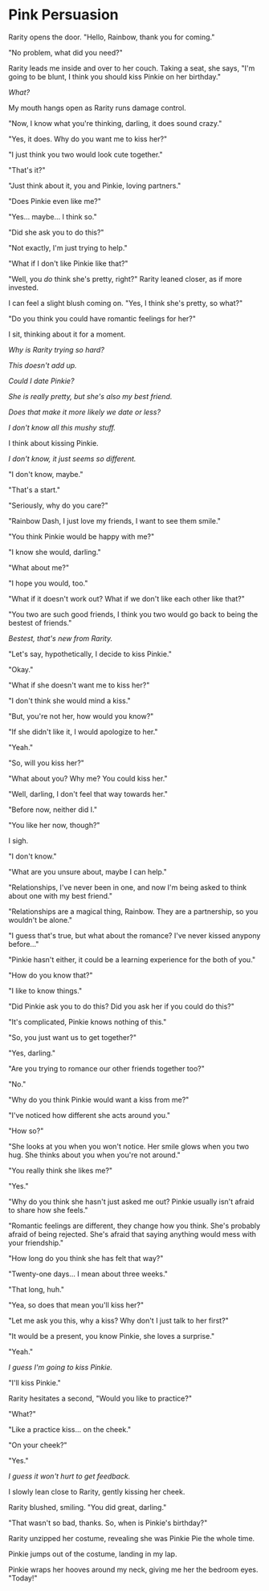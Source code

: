 # Pink Persuasion

Rarity opens the door. "Hello, Rainbow, thank you for coming."

"No problem, what did you need?"

Rarity leads me inside and over to her couch. Taking a seat, she says, "I'm going to be blunt, I think you should kiss Pinkie on her birthday."

*What?*

My mouth hangs open as Rarity runs damage control.

"Now, I know what you're thinking, darling, it does sound crazy."

"Yes, it does. Why do you want me to kiss her?"

"I just think you two would look cute together."

"That's it?"

"Just think about it, you and Pinkie, loving partners."

"Does Pinkie even like me?"

"Yes… maybe… I think so."

"Did she ask you to do this?"

"Not exactly, I'm just trying to help."

"What if I don't like Pinkie like that?"

"Well, you *do* think she's pretty, right?" Rarity leaned closer, as if more invested.

I can feel a slight blush coming on. "Yes, I think she's pretty, so what?"

"Do you think you could have romantic feelings for her?"

I sit, thinking about it for a moment.

*Why is Rarity trying so hard?*

*This doesn't add up.*

*Could I date Pinkie?*

*She is really pretty, but she's also my best friend.*

*Does that make it more likely we date or less?*

*I don't know all this mushy stuff.*

I think about kissing Pinkie.

*I don't know, it just seems so different.*

"I don't know, maybe."

"That's a start."

"Seriously, why do you care?"

"Rainbow Dash, I just love my friends, I want to see them smile."

"You think Pinkie would be happy with me?"

"I know she would, darling."

"What about me?"

"I hope you would, too."

"What if it doesn't work out? What if we don't like each other like that?"

"You two are such good friends, I think you two would go back to being the bestest of friends."

*Bestest, that's new from Rarity.*

"Let's say, hypothetically, I decide to kiss Pinkie."

"Okay."

"What if she doesn't want me to kiss her?"

"I don't think she would mind a kiss."

"But, you're not her, how would you know?"

"If she didn't like it, I would apologize to her."

"Yeah."

"So, will you kiss her?"

"What about you? Why me? You could kiss her."

"Well, darling, I don't feel that way towards her."

"Before now, neither did I."

"You like her now, though?"

I sigh.

"I don't know."

"What are you unsure about, maybe I can help."

"Relationships, I've never been in one, and now I'm being asked to think about one with my best friend."

"Relationships are a magical thing, Rainbow. They are a partnership, so you wouldn't be alone."

"I guess that's true, but what about the romance? I've never kissed anypony before…"

"Pinkie hasn't either, it could be a learning experience for the both of you."

"How do you know that?"

"I like to know things."

"Did Pinkie ask you to do this? Did you ask her if you could do this?"

"It's complicated, Pinkie knows nothing of this."

"So, you just want us to get together?"

"Yes, darling."

"Are you trying to romance our other friends together too?"

"No."

"Why do you think Pinkie would want a kiss from me?"

"I've noticed how different she acts around you."

"How so?"

"She looks at you when you won't notice. Her smile glows when you two hug. She thinks about you when you're not around."

"You really think she likes me?"

"Yes."

"Why do you think she hasn't just asked me out? Pinkie usually isn't afraid to share how she feels."

"Romantic feelings are different, they change how you think. She's probably afraid of being rejected. She's afraid that saying anything would mess with your friendship."

"How long do you think she has felt that way?"

"Twenty-one days… I mean about three weeks."

"That long, huh."

"Yea, so does that mean you'll kiss her?"

"Let me ask you this, why a kiss? Why don't I just talk to her first?"

"It would be a present, you know Pinkie, she loves a surprise."

"Yeah."

*I guess I'm going to kiss Pinkie.*

"I'll kiss Pinkie."

Rarity hesitates a second, "Would you like to practice?"

"What?"

"Like a practice kiss… on the cheek."

"On your cheek?"

"Yes."

*I guess it won't hurt to get feedback.*

I slowly lean close to Rarity, gently kissing her cheek.

Rarity blushed, smiling. "You did great, darling."

"That wasn't so bad, thanks. So, when is Pinkie's birthday?"

Rarity unzipped her costume, revealing she was Pinkie Pie the whole time.

Pinkie jumps out of the costume, landing in my lap.

Pinkie wraps her hooves around my neck, giving me her the bedroom eyes. "Today!"
